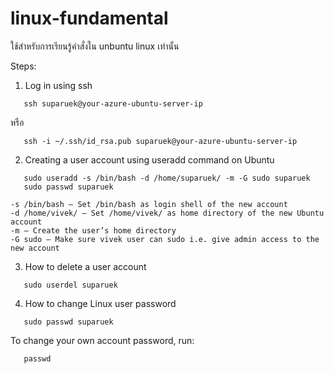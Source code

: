 # linux-fundamental
ใช้สำหรับการเรียนรู้คำสั่งใน unbuntu linux เท่านั้น

Steps:
1. Log in using ssh
```
   ssh suparuek@your-azure-ubuntu-server-ip
```

หรือ

```
   ssh -i ~/.ssh/id_rsa.pub suparuek@your-azure-ubuntu-server-ip
```

2. Creating a user account using useradd command on Ubuntu
```
   sudo useradd -s /bin/bash -d /home/suparuek/ -m -G sudo suparuek
   sudo passwd suparuek
```

```
-s /bin/bash – Set /bin/bash as login shell of the new account
-d /home/vivek/ – Set /home/vivek/ as home directory of the new Ubuntu account
-m – Create the user’s home directory
-G sudo – Make sure vivek user can sudo i.e. give admin access to the new account
```

3. How to delete a user account
```
   sudo userdel suparuek
```
4. How to change Linux user password
```
   sudo passwd suparuek
```
To change your own account password, run:
```
   passwd
```
